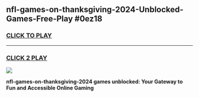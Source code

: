 
## nfl-games-on-thanksgiving-2024-Unblocked-Games-Free-Play #0ez18
<h3>
<a href="https://us.freeplayer.one?title=nfl-games-on-thanksgiving-2024&ref=9M">CLICK TO PLAY</a></h3>
<hr>

<h3>
<a href="https://us.freeplayer.one?title=nfl-games-on-thanksgiving-2024&ref=9M">CLICK 2 PLAY</a>
  
</h3>

<a href="https://us.freeplayer.one?title=nfl-games-on-thanksgiving-2024&ref=9M"><img src="https://clearcache.store/games.png"></a>


**nfl-games-on-thanksgiving-2024 games unblocked: Your Gateway to Fun and Accessible Online Gaming**
